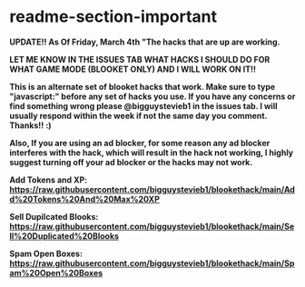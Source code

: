 # readme-section-important

**UPDATE!! As Of Friday, March 4th "The hacks that are up are working.**

**LET ME KNOW IN THE ISSUES TAB WHAT HACKS I SHOULD DO FOR WHAT GAME MODE (BLOOKET ONLY) AND I WILL WORK ON IT!!**

**This is an alternate set of blooket hacks that work. 
Make sure to type "javascript:" before any set of hacks you use. 
If you have any concerns or find something wrong please @bigguystevieb1 in the issues tab. 
I will usually respond within the week if not the same day you comment. Thanks!! :)**

**Also, If you are using an ad blocker, for some reason any ad blocker interferes with the hack, which will result in the hack not working, I highly suggest turning off your ad blocker or the hacks may not work.**

**Add Tokens and XP: https://raw.githubusercontent.com/bigguystevieb1/blookethack/main/Add%20Tokens%20And%20Max%20XP**

**Sell Dupilcated Blooks: https://raw.githubusercontent.com/bigguystevieb1/blookethack/main/Sell%20Duplicated%20Blooks**

**Spam Open Boxes: https://raw.githubusercontent.com/bigguystevieb1/blookethack/main/Spam%20Open%20Boxes**


 
